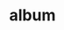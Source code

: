 ---
layout: album
resource: facebook
title: "album"
description: "masonry"
active: gallery
header-img: "img/gallery-bg.jpg"
album-title: "my 9th album"
images:
  - image_path: TranThiQuynhMy/21/7870692332973932_438302124_7870692319640600_2558234664198348923_n.jpg
  - image_path: TranThiQuynhMy/21/7870692366307262_441882009_7870734212969744_2391412145084601590_n.jpg
  - image_path: TranThiQuynhMy/21/7870692422973923_441873704_7870734402969725_5284294876796185682_n.jpg
  - image_path: TranThiQuynhMy/21/7870692456307253_438304089_7870692442973921_312702107375025329_n.jpg
  - image_path: TranThiQuynhMy/21/7870692502973915_441856448_7870734566303042_4826821510095180846_n.jpg
  - image_path: TranThiQuynhMy/21/7879412915435207_441485219_7879414282101737_7639227087474821445_n.jpg
  - image_path: TranThiQuynhMy/21/7879412952101870_441485218_7879414295435069_3723708282185281904_n.jpg
  - image_path: TranThiQuynhMy/21/7879412988768533_442480359_7879414415435057_6969468934070298492_n.jpg
  - image_path: TranThiQuynhMy/21/7894384333938065_436238386_7894404583936040_3422183078010437590_n.jpg
  - image_path: TranThiQuynhMy/21/7894384370604728_444489221_7894384360604729_1354445099684184486_n.jpg
  - image_path: TranThiQuynhMy/21/7894384423938056_442501049_7894404773936021_2973842728387204373_n.jpg
  - image_path: TranThiQuynhMy/21/7894384457271386_442511493_7894404793936019_6050152017272507933_n.jpg
  - image_path: TranThiQuynhMy/21/7894384533938045_442506873_7894405003935998_7390467431443319153_n.jpg
  - image_path: TranThiQuynhMy/21/7894384637271368_442391632_7894384630604702_1345845020777031851_n.jpg
  - image_path: TranThiQuynhMy/21/7894384673938031_444484071_7894384657271366_8857728901989728199_n.jpg
---